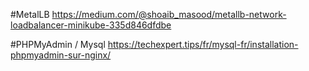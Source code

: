 
#MetalLB
https://medium.com/@shoaib_masood/metallb-network-loadbalancer-minikube-335d846dfdbe

#PHPMyAdmin / Mysql
https://techexpert.tips/fr/mysql-fr/installation-phpmyadmin-sur-nginx/
